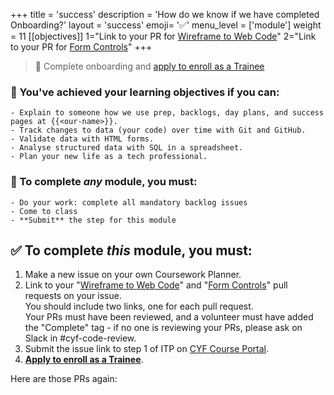 +++
title = 'success'
description = 'How do we know if we have completed Onboarding?'
layout = 'success'
emoji= '✅'
menu_level = ['module']
weight = 11
[[objectives]]
1="Link to your PR for [Wireframe to Web Code](https://github.com/CodeYourFuture/Module-Onboarding/issues/17)"
2="Link to your PR for [Form Controls](https://github.com/CodeYourFuture/Module-Onboarding/issues/19)"
+++

> 🎯 Complete onboarding and [apply to enroll as a Trainee](https://forms.gle/vRuofa7aeL5DsbhGA)

### 🎯 You've achieved your learning objectives if you can:

```objectives
- Explain to someone how we use prep, backlogs, day plans, and success pages at {{<our-name>}}.
- Track changes to data (your code) over time with Git and GitHub.
- Validate data with HTML forms.
- Analyse structured data with SQL in a spreadsheet.
- Plan your new life as a tech professional.
```

### 💯 To complete _any_ module, you must:

```objectives
- Do your work: complete all mandatory backlog issues
- Come to class
- **Submit** the step for this module
```

## ✅ To complete _this_ module, you must:

1. Make a new issue on your own Coursework Planner.
1. Link to your "[Wireframe to Web Code](https://github.com/CodeYourFuture/Module-Onboarding/issues/17)" and "[Form Controls](https://github.com/CodeYourFuture/Module-Onboarding/issues/19)" pull requests on your issue.\
   You should include two links, one for each pull request.\
   Your PRs must have been reviewed, and a volunteer must have added the "Complete" tag - if no one is reviewing your PRs, please ask on Slack in #cyf-code-review.
1. Submit the issue link to step 1 of ITP on [CYF Course Portal](https://application-process.codeyourfuture.io/).
1. **[Apply to enroll as a Trainee](https://forms.gle/vRuofa7aeL5DsbhGA)**.

Here are those PRs again:
